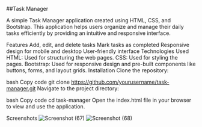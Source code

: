 ##Task Manager<br>

A simple Task Manager application created using HTML, CSS, and Bootstrap. This application helps users organize and manage their daily tasks efficiently by providing an intuitive and responsive interface.

Features
Add, edit, and delete tasks
Mark tasks as completed
Responsive design for mobile and desktop
User-friendly interface
Technologies Used
HTML: Used for structuring the web pages.
CSS: Used for styling the pages.
Bootstrap: Used for responsive design and pre-built components like buttons, forms, and layout grids.
Installation
Clone the repository:

bash
Copy code
git clone https://github.com/yourusername/task-manager.git
Navigate to the project directory:

bash
Copy code
cd task-manager
Open the index.html file in your browser to view and use the application.

Screenshots
![Screenshot (67)](https://github.com/user-attachments/assets/a801fb39-1ffc-49f3-8a1c-37730032def8)
![Screenshot (68)](https://github.com/user-attachments/assets/3ec04599-7039-4666-ad4a-048126bf5ee2)

